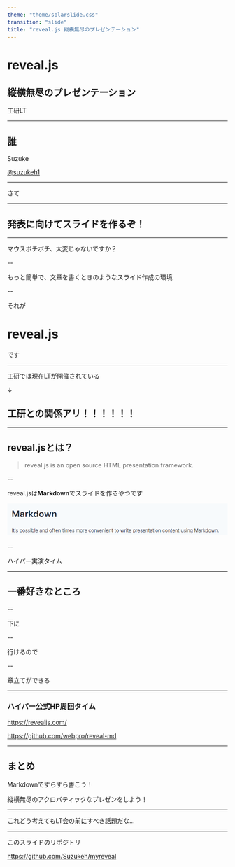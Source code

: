 ```yaml
---
theme: "theme/solarslide.css"
transition: "slide"
title: "reveal.js 縦横無尽のプレゼンテーション"
---
```


# reveal.js

## 縦横無尽のプレゼンテーション

工研LT

---

## 誰

Suzuke

[@suzukeh1](https://twitter.com/suzukeh1)

---

さて

---

## 発表に向けてスライドを作るぞ！

---


マウスポチポチ、大変じゃないですか？

--

もっと簡単で、文章を書くときのようなスライド作成の環境

--

それが

# reveal.js

です

---


工研では現在LTが開催されている

↓

## 工研との関係アリ！！！！！！

---

## reveal.jsとは？

> reveal.js is an open source HTML presentation framework.

--

reveal.jsは**Markdown**でスライドを作るやつです

![](img/02-26-16-43-43.png)

--


ハイパー実演タイム


---

## 一番好きなところ

--

下に

--

行けるので

--

章立てができる


---

### ハイパー公式HP周回タイム

https://revealjs.com/

https://github.com/webpro/reveal-md

---

## まとめ

Markdownですらすら書こう！

縦横無尽のアクロバティックなプレゼンをしよう！


---

これどう考えてもLT会の前にすべき話題だな…

---

このスライドのリポジトリ

https://github.com/Suzukeh/myreveal